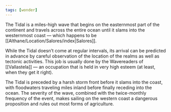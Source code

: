 ```yaml
---
tags: [wonder]
---
```


The Tidal is a miles-high wave that begins on the easternmost part of the continent and travels across the entire ocean until it slams into the westernmost coast — which happens to be [[Althane/Location/Salores/index|Salores]].

While the Tidal doesn’t come at regular intervals, its arrival can be predicted in advance by careful observation of the location of the realms as well as tectonic activities. This job is usually done by the Wavereaders of [[Vallastela]] — an occupation that is held in very high esteem (at least, when they get it right).

The Tidal is preceded by a harsh storm front before it slams into the coast, with floodwaters traveling miles inland before finally receding into the ocean. The severity of the wave, combined with the twice-monthly frequency of the event, makes sailing on the western coast a dangerous proposition and rules out most forms of agriculture.
